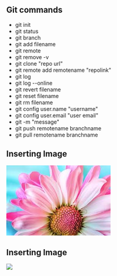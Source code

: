 ## Git commands
- git init
- git status
- git branch
- git add filename
- git remote
- git remove -v
- git clone "repo url"
- git remote add remotename "repolink"
- git log
- git log --online
- git revert filename
- git reset filename
- git rm filename
- git config user.name "username"
- git config user.email "user email"
- git -m "message"
- git push remotename branchname
- git pull remotename branchname
## Inserting Image
![lotus](https://github.com/teja493/markdownlinux-day-/blob/master/kkk.jpg)
## Inserting Image
[![](https://img.youtube.com/vi/BFNekjEgvuk/0.jpg)](https://www.youtube.com/watch?v=BFNekjEgvuk)
